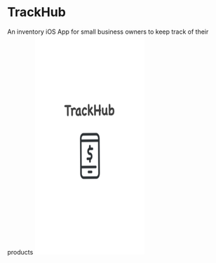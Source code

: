 # TrackHub </br>
An inventory iOS App for small business owners to keep track of their products
<img src= "Screenshots/launchscreen.jpg" width = 250 height = 500>
